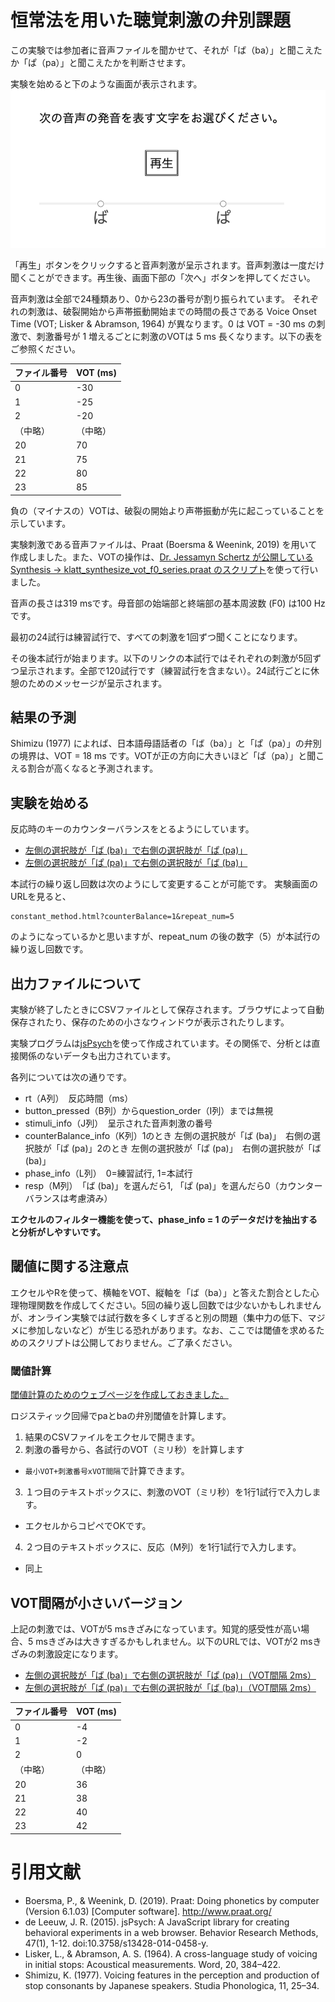 # 恒常法を用いた聴覚刺激の弁別課題

この実験では参加者に音声ファイルを聞かせて、それが「ば（ba）」と聞こえたか「ぱ（pa）」と聞こえたかを判断させます。

実験を始めると下のような画面が表示されます。
![スタート時の画像](trial.png "スタート時の画像")

「再生」ボタンをクリックすると音声刺激が呈示されます。音声刺激は一度だけ聞くことができます。再生後、画面下部の「次へ」ボタンを押してください。

音声刺激は全部で24種類あり、0から23の番号が割り振られています。
それぞれの刺激は、破裂開始から声帯振動開始までの時間の長さである Voice Onset Time (VOT; Lisker & Abramson, 1964) が異なります。0 は VOT = -30 ms の刺激で、刺激番号が 1 増えるごとに刺激のVOTは 5 ms 長くなります。以下の表をご参照ください。

|ファイル番号|VOT (ms)|
|---|---|
|0|-30|
|1|-25|
|2|-20|
|（中略）|（中略）|
|20|70|
|21|75|
|22|80|
|23|85|

負の（マイナスの）VOTは、破裂の開始より声帯振動が先に起こっていることを示しています。

実験刺激である音声ファイルは、Praat (Boersma & Weenink, 2019) を用いて作成しました。また、VOTの操作は、[Dr. Jessamyn Schertz が公開している Synthesis -> klatt_synthesize_vot_f0_series.praat のスクリプト](http://individual.utoronto.ca/jschertz/scripts.shtml)を使って行いました。

音声の長さは319 msです。母音部の始端部と終端部の基本周波数 (F0) は100 Hzです。

最初の24試行は練習試行で、すべての刺激を1回ずつ聞くことになります。

その後本試行が始まります。以下のリンクの本試行ではそれぞれの刺激が5回ずつ呈示されます。全部で120試行です（練習試行を含まない）。24試行ごとに休憩のためのメッセージが呈示されます。

## 結果の予測

Shimizu (1977) によれば、日本語母語話者の「ば（ba）」と「ぱ（pa）」の弁別の境界は、VOT = 18 ms です。VOTが正の方向に大きいほど「ぱ（pa）」と聞こえる割合が高くなると予測されます。

## 実験を始める

反応時のキーのカウンターバランスをとるようにしています。

- [左側の選択肢が「ば (ba)」で右側の選択肢が「ぱ (pa)」](constant_method.html?counterBalance=1&repeat_num=5)
- [左側の選択肢が「ぱ (pa)」で右側の選択肢が「ば (ba)」](constant_method.html?counterBalance=2&repeat_num=5)

本試行の繰り返し回数は次のようにして変更することが可能です。
実験画面のURLを見ると、

```
constant_method.html?counterBalance=1&repeat_num=5
```

のようになっているかと思いますが、repeat_num の後の数字（5）が本試行の繰り返し回数です。

## 出⼒ファイルについて

実験が終了したときにCSVファイルとして保存されます。ブラウザによって自動保存されたり、保存のための小さなウィンドウが表示されたりします。

実験プログラムは[jsPsych](https://www.jspsych.org/)を使って作成されています。その関係で、分析とは直接関係のないデータも出力されています。

各列については次の通りです。

- rt（A列）　反応時間（ms）
- button_pressed（B列）からquestion_order（I列）までは無視
- stimuli_info（J列）　呈示された音声刺激の番号
- counterBalance_info（K列）1のとき 左側の選択肢が「ば (ba)」　右側の選択肢が「ぱ (pa)」2のとき 左側の選択肢が「ぱ (pa)」　右側の選択肢が「ば (ba)」
- phase_info（L列）　0=練習試行, 1=本試行
- resp（M列）　「ば (ba)」を選んだら1, 「ぱ (pa)」を選んだら0（カウンターバランスは考慮済み）

**エクセルのフィルター機能を使って、phase_info = 1 のデータだけを抽出すると分析がしやすいです。**

## 閾値に関する注意点

エクセルやRを使って、横軸をVOT、縦軸を「ば（ba）」と答えた割合とした心理物理関数を作成してください。5回の繰り返し回数では少ないかもしれませんが、オンライン実験では試行数を多くしすぎると別の問題（集中力の低下、マジメに参加しないなど）が生じる恐れがあります。なお、ここでは閾値を求めるためのスクリプトは公開しておりません。ご了承ください。

### 閾値計算

[閾値計算のためのウェブページを作成しておきました。](analysis/index.html)

ロジスティック回帰でpaとbaの弁別閾値を計算します。

1. 結果のCSVファイルをエクセルで開きます。
2. 刺激の番号から、各試行のVOT（ミリ秒）を計算します
  - `最小VOT+刺激番号xVOT間隔`で計算できます。
3. １つ目のテキストボックスに、刺激のVOT（ミリ秒）を1行1試行で入力します。
  - エクセルからコピペでOKです。
4. ２つ目のテキストボックスに、反応（M列）を1行1試行で入力します。
  - 同上




## VOT間隔が小さいバージョン

上記の刺激では、VOTが5 msきざみになっています。知覚的感受性が高い場合、5 msきざみは大きすぎるかもしれません。以下のURLでは、VOTが2 msきざみの刺激設定になります。

- [左側の選択肢が「ば (ba)」で右側の選択肢が「ぱ (pa)」（VOT間隔 2ms）](constant_method.html?counterBalance=1&repeat_num=5&VOTdif=2)
- [左側の選択肢が「ぱ (pa)」で右側の選択肢が「ば (ba)」（VOT間隔 2ms）](constant_method.html?counterBalance=2&repeat_num=5&VOTdif=2)

|ファイル番号|VOT (ms)|
|---|---|
|0|-4|
|1|-2|
|2|0|
|（中略）|（中略）|
|20|36|
|21|38|
|22|40|
|23|42|

# 引用文献
- Boersma, P., & Weenink, D. (2019). Praat: Doing phonetics by computer (Version 6.1.03) [Computer software]. http://www.praat.org/
- de Leeuw, J. R. (2015). jsPsych: A JavaScript library for creating behavioral experiments in a web browser. Behavior Research Methods, 47(1), 1-12. doi:10.3758/s13428-014-0458-y.
- Lisker, L., & Abramson, A. S. (1964). A cross-language study of voicing in initial stops: Acoustical measurements. Word, 20, 384–422.
- Shimizu, K. (1977). Voicing features in the perception and production of stop consonants by Japanese speakers. Studia Phonologica, 11, 25–34.
